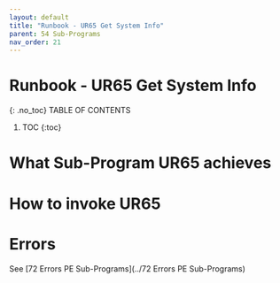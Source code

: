 ```yaml
---
layout: default
title: "Runbook - UR65 Get System Info"
parent: 54 Sub-Programs
nav_order: 21
---
```


# Runbook - UR65 Get System Info
{: .no_toc}
TABLE OF CONTENTS 
1. TOC
{:toc}  

# What Sub-Program UR65 achieves

# How to invoke UR65

# Errors
See [72 Errors PE Sub-Programs](../72 Errors PE Sub-Programs)
